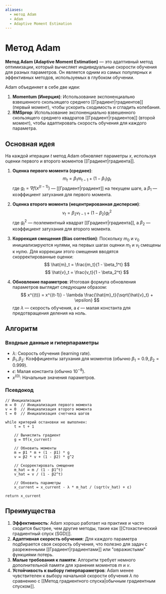 ```yaml
---
aliases:
  - метод Adam
  - Adam
  - Adaptive Moment Estimation
---
```

# Метод Adam

**Метод Adam (Adaptive Moment Estimation)** — это адаптивный метод оптимизации, который вычисляет индивидуальные скорости обучения для разных параметров. Он является одним из самых популярных и эффективных методов, используемых в глубоком обучении.

Adam объединяет в себе две идеи:
1.  **Momentum (Инерция)**: Использование экспоненциально взвешенного скользящего среднего [[Градиент|градиентов]] (первый момент), чтобы ускорить сходимость и сгладить колебания.
2.  **RMSprop**: Использование экспоненциально взвешенного скользящего среднего квадратов [[Градиент|градиентов]] (второй момент), чтобы адаптировать скорость обучения для каждого параметра.

## Основная идея

На каждой итерации $t$ метод Adam обновляет параметры $x$, используя оценки первого и второго моментов [[Градиент|градиента]].

1.  **Оценка первого момента (среднее)**:
    $$
    m_t = \beta_1 m_{t-1} + (1 - \beta_1) g_t
    $$
    где $g_t = \nabla f(x^{(t-1)})$ — [[Градиент|градиент]] на текущем шаге, а $\beta_1$ — коэффициент затухания для первого момента.

2.  **Оценка второго момента (нецентрированная дисперсия)**:
    $$
    v_t = \beta_2 v_{t-1} + (1 - \beta_2) g_t^2
    $$
    где $g_t^2$ — поэлементный квадрат [[Градиент|градиента]], а $\beta_2$ — коэффициент затухания для второго момента.

3.  **Коррекция смещения (Bias correction)**:
    Поскольку $m_0$ и $v_0$ инициализируются нулями, на первых шагах оценки $m_t$ и $v_t$ смещены к нулю. Для коррекции этого смещения вводятся скорректированные оценки:
    $$
    \hat{m}_t = \frac{m_t}{1 - \beta_1^t}
    $$
    $$
    \hat{v}_t = \frac{v_t}{1 - \beta_2^t}
    $$

4.  **Обновление параметров**:
    Итоговая формула обновления параметров выглядит следующим образом:
    $$
    x^{(t)} = x^{(t-1)} - \lambda \frac{\hat{m}_t}{\sqrt{\hat{v}_t} + \epsilon}
    $$
    где $\lambda$ — скорость обучения, а $\epsilon$ — малая константа для предотвращения деления на ноль.

## Алгоритм

### Входные данные и гиперпараметры
*   $\lambda$: Скорость обучения (learning rate).
*   $\beta_1, \beta_2$: Коэффициенты затухания для моментов (обычно $\beta_1=0.9, \beta_2=0.999$).
*   $\epsilon$: Малая константа (обычно $10^{-8}$).
*   $x^{(0)}$: Начальные значения параметров.

### Псевдокод

```
// Инициализация
m = 0  // Инициализация первого момента
v = 0  // Инициализация второго момента
t = 0  // Инициализация счетчика шагов

while критерий остановки не выполнен:
    t = t + 1
    
    // Вычислить градиент
    g = ∇f(x_current)
    
    // Обновить моменты
    m = β1 * m + (1 - β1) * g
    v = β2 * v + (1 - β2) * g^2
    
    // Скорректировать смещение
    m_hat = m / (1 - β1^t)
    v_hat = v / (1 - β2^t)
    
    // Обновить параметры
    x_current = x_current - λ * m_hat / (sqrt(v_hat) + ε)

return x_current
```

## Преимущества

1.  **Эффективность**: Adam хорошо работает на практике и часто сходится быстрее, чем другие методы, такие как [[Стохастический градиентный спуск (SGD)]].
2.  **Адаптивная скорость обучения**: Для каждого параметра подбирается своя скорость обучения, что полезно для задач с разреженными [[Градиент|градиентами]] или "овражистыми" функциями потерь.
3.  **Малые требования к памяти**: Алгоритм требует немного дополнительной памяти для хранения моментов $m$ и $v$.
4.  **Устойчивость к выбору гиперпараметров**: Adam менее чувствителен к выбору начальной скорости обучения $\lambda$ по сравнению с [[Метод градиентного спуска|обычным градиентным спуском]].
